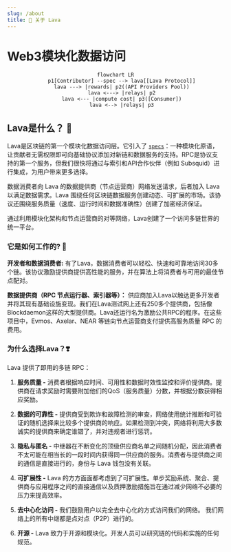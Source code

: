 ```yaml
---
slug: /about
title: 🌋 关于 Lava
---
```


# Web3模块化数据访问

<center>

```mermaid
flowchart LR
    p1[Contributor] --spec --> lava[[Lava Protocol]]
    lava ---> |rewards| p2((API Providers Pool))
    lava <---> |relays| p2
    lava <--- |compute cost| p3([Consumer])
    lava <--> |relays| p3
```
</center>

## Lava是什么？ 🌋

Lava是区块链的第一个模块化数据访问层。它引入了 [`specs`](/spec)：一种模块化原语，让贡献者无需权限即可向基础协议添加对新链和数据服务的支持。RPC是协议支持的第一个服务，但我们很快将通过与索引和API合作伙伴（例如 Subsquid）进行集成，为用户带来更多选择。

数据消费者向 Lava 的数据提供商（节点运营商）网络发送请求，后者加入 Lava 以满足数据需求。Lava 围绕任何区块链数据服务创建动态、可扩展的市场。该协议还围绕服务质量（速度、运行时间和数据准确性）创建了加密经济保证。

通过利用模块化架构和节点运营商的对等网络，Lava创建了一个访问多链世界的统一平台。


### 它是如何工作的? 🔩

**开发者和数据消费者:**
有了Lava，数据消费者可以轻松、快速和可靠地访问30多个链。该协议激励提供商提供高性能的服务，并在算法上将消费者与可用的最佳节点配对。

**数据提供商（RPC 节点运行器、索引器等）：**
供应商加入Lava以触达更多开发者并将其现有基础设施变现。我们在Lava测试网上还有250多个提供商，包括像Blockdaemon这样的大型提供商。Lava还运行名为激励公共RPC的程序。在这些项目中，Evmos、Axelar、NEAR 等链向节点运营商支付提供高服务质量 RPC 的费用。


### 为什么选择Lava？❣️

Lava 提供了即用的多链 RPC：

1. **服务质量 -** 消费者根据响应时间、可用性和数据时效性监控和评价提供商。提供商在请求奖励时需要附加他们的QoS（服务质量）分数，并根据分数获得相应奖励。

2. **数据的可靠性 -** 提供商受到欺诈和故障检测的审查，网络使用统计推断和可验证的随机选择来比较多个提供商的响应。如果检测到冲突，网络将利用大多数诚实的提供商来确定谁错了，并对违规者进行惩罚。

3. **隐私与匿名 -** 中继器在不断变化的顶级供应商名单之间随机分配，因此消费者不太可能在相当长的一段时间内获得同一供应商的服务。消费者与提供商之间的通信是直接进行的，身份与 Lava 钱包没有关联。

4. **可扩展性 -** Lava 的方方面面都考虑到了可扩展性。单步奖励系统、聚合、提供商与应用程序之间的直接通信以及质押激励措施旨在通过减少网络不必要的压力来提高效率。

5. **去中心化访问 -** 我们鼓励用户以完全去中心化的方式访问我们的网络。 我们网络上的所有中继都是点对点（P2P）进行的。

6. **开源 -** Lava 致力于开源和模块化。开发人员可以研究链的代码和实施的任何规范。
